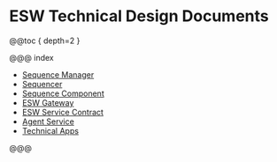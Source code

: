 # ESW Technical Design Documents

@@toc { depth=2 }

@@@ index

- [Sequence Manager](sequence-manager-tech.md)
- [Sequencer](sequencer-tech.md)
- [Sequence Component](sequence-component-tech.md)
- [ESW Gateway](gateway-tech.md)
- [ESW Service Contract](contracts.md)
- [Agent Service](agent-service-tech.md)
- [Technical Apps](apps/apps-index.md)

@@@